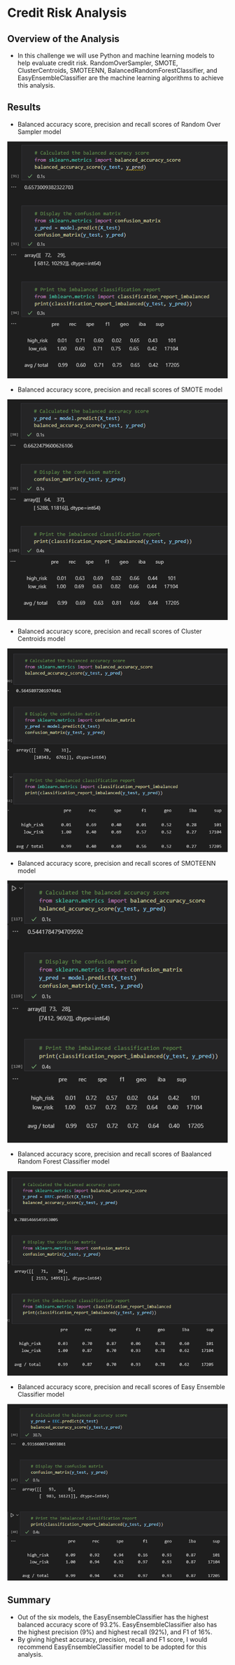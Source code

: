 # Credit Risk Analysis

## Overview of the Analysis
- In this challenge we will use Python and machine learning models to help evaluate credit risk. RandomOverSampler, SMOTE, ClusterCentroids, SMOTEENN, BalancedRandomForestClassifier, and EasyEnsembleClassifier are the machine learning algorithms to achieve this analysis.

## Results
- Balanced accuracy score, precision and recall scores of Random Over Sampler model
<p align="center">
    <img src="https://raw.githubusercontent.com/davidbaek90/Credit_Risk_Analysis/main/Resources/RandomOverSampler.PNG">
</p>

- Balanced accuracy score, precision and recall scores of SMOTE model
<p align="center">
    <img src="https://raw.githubusercontent.com/davidbaek90/Credit_Risk_Analysis/main/Resources/SMOTE.PNG">
</p>

- Balanced accuracy score, precision and recall scores of Cluster Centroids model
<p align="center">
    <img src="https://raw.githubusercontent.com/davidbaek90/Credit_Risk_Analysis/main/Resources/cluster.PNG">
</p>

- Balanced accuracy score, precision and recall scores of SMOTEENN model
<p align="center">
    <img src="https://raw.githubusercontent.com/davidbaek90/Credit_Risk_Analysis/main/Resources/SMOTEEN.PNG">
</p>

- Balanced accuracy score, precision and recall scores of Baalanced Random Forest Classifier model
<p align="center">
    <img src="https://raw.githubusercontent.com/davidbaek90/Credit_Risk_Analysis/main/Resources/BRFC.PNG">
</p>

- Balanced accuracy score, precision and recall scores of Easy Ensemble Classifier model
<p align="center">
    <img src="https://raw.githubusercontent.com/davidbaek90/Credit_Risk_Analysis/main/Resources/EasyEnsemble.PNG">
</p>

## Summary
- Out of the six models, the EasyEnsembleClassifier has the highest balanced accuracy score of 93.2%. EasyEnsembleClassifier also has the highest precision (9%) and highest recall (92%), and F1 of 16%.
- By giving highest accuracy, precision, recall and F1 score, I would recommend EasyEnsembleClassifier model to be adopted for this analysis.
